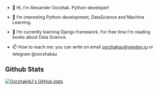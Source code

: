 - 👋 Hi, I’m Alexander Oorzhak. Python-developer!

- 👀 I’m interesting Python-development, DataScience and Machine Learning.

- 🌱 I’m currently learning Django framework. For free time I'm reading books about Data Science.

- 📫 How to reach me: you can write on email oorzhakau@yandex.ru or telegram @oorzhakau

<h2> Github Stats </h2>

[![OorzhakAU's GitHub stats](https://github-readme-stats.vercel.app/api?username=oorzhakau)](https://github.com/oorzhakau/github-readme-stats)
